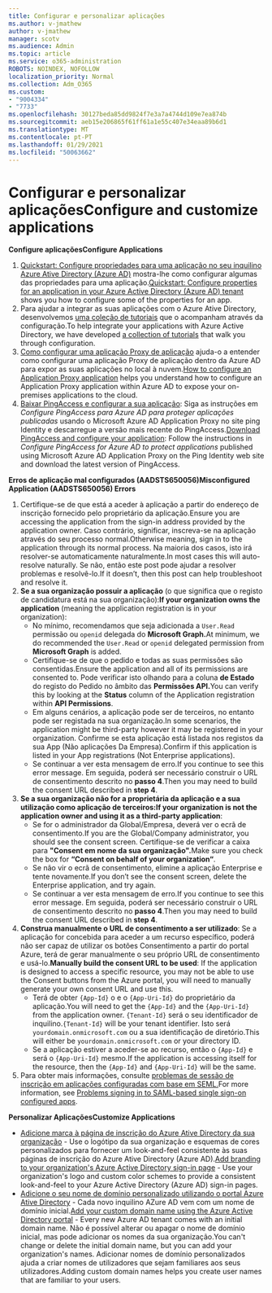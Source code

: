 ```yaml
---
title: Configurar e personalizar aplicações
ms.author: v-jmathew
author: v-jmathew
manager: scotv
ms.audience: Admin
ms.topic: article
ms.service: o365-administration
ROBOTS: NOINDEX, NOFOLLOW
localization_priority: Normal
ms.collection: Adm_O365
ms.custom:
- "9004334"
- "7733"
ms.openlocfilehash: 30127beda85dd9824f7e3a7a4744d109e7ea874b
ms.sourcegitcommit: aeb15e206865f61ff61a1e55c407e34eaa89b6d1
ms.translationtype: MT
ms.contentlocale: pt-PT
ms.lasthandoff: 01/29/2021
ms.locfileid: "50063662"
---
```

# <a name="configure-and-customize-applications"></a><span data-ttu-id="4c98c-102">Configurar e personalizar aplicações</span><span class="sxs-lookup"><span data-stu-id="4c98c-102">Configure and customize applications</span></span>

<span data-ttu-id="4c98c-103">**Configure aplicações**</span><span class="sxs-lookup"><span data-stu-id="4c98c-103">**Configure Applications**</span></span>

1. <span data-ttu-id="4c98c-104">[Quickstart: Configure propriedades para uma aplicação no seu inquilino Azure Ative Directory (Azure AD)](https://docs.microsoft.com/azure/active-directory/manage-apps/add-application-portal-configure) mostra-lhe como configurar algumas das propriedades para uma aplicação.</span><span class="sxs-lookup"><span data-stu-id="4c98c-104">[Quickstart: Configure properties for an application in your Azure Active Directory (Azure AD) tenant](https://docs.microsoft.com/azure/active-directory/manage-apps/add-application-portal-configure) shows you how to configure some of the properties for an app.</span></span>
2. <span data-ttu-id="4c98c-105">Para ajudar a integrar as suas aplicações com o Azure Ative Directory, desenvolvemos [uma coleção de tutoriais](https://docs.microsoft.com/azure/active-directory/saas-apps/tutorial-list) que o acompanham através da configuração.</span><span class="sxs-lookup"><span data-stu-id="4c98c-105">To help integrate your applications with Azure Active Directory, we have developed [a collection of tutorials](https://docs.microsoft.com/azure/active-directory/saas-apps/tutorial-list) that walk you through configuration.</span></span>
3. <span data-ttu-id="4c98c-106">[Como configurar uma aplicação Proxy de aplicação](https://docs.microsoft.com/azure/active-directory/manage-apps/application-proxy-config-how-to) ajuda-o a entender como configurar uma aplicação Proxy de aplicação dentro da Azure AD para expor as suas aplicações no local à nuvem.</span><span class="sxs-lookup"><span data-stu-id="4c98c-106">[How to configure an Application Proxy application](https://docs.microsoft.com/azure/active-directory/manage-apps/application-proxy-config-how-to) helps you understand how to configure an Application Proxy application within Azure AD to expose your on-premises applications to the cloud.</span></span>
4. <span data-ttu-id="4c98c-107">[Baixar PingAccess e configurar a sua aplicação](https://docs.microsoft.com/azure/active-directory/manage-apps/application-proxy-ping-access-publishing-guide#download-pingaccess-and-configure-your-application): Siga as instruções em *Configure PingAccess para Azure AD para proteger aplicações publicadas* usando o Microsoft Azure AD Application Proxy no site ping Identity e descarregue a versão mais recente do PingAccess.</span><span class="sxs-lookup"><span data-stu-id="4c98c-107">[Download PingAccess and configure your application](https://docs.microsoft.com/azure/active-directory/manage-apps/application-proxy-ping-access-publishing-guide#download-pingaccess-and-configure-your-application): Follow the instructions in *Configure PingAccess for Azure AD to protect applications* published using Microsoft Azure AD Application Proxy on the Ping Identity web site and download the latest version of PingAccess.</span></span>

<span data-ttu-id="4c98c-108">**Erros de aplicação mal configurados (AADSTS650056)**</span><span class="sxs-lookup"><span data-stu-id="4c98c-108">**Misconfigured Application (AADSTS650056) Errors**</span></span>

1. <span data-ttu-id="4c98c-109">Certifique-se de que está a aceder à aplicação a partir do endereço de inscrição fornecido pelo proprietário da aplicação.</span><span class="sxs-lookup"><span data-stu-id="4c98c-109">Ensure you are accessing the application from the sign-in address provided by the application owner.</span></span> <span data-ttu-id="4c98c-110">Caso contrário, significar, inscreva-se na aplicação através do seu processo normal.</span><span class="sxs-lookup"><span data-stu-id="4c98c-110">Otherwise meaning, sign in to the application through its normal process.</span></span> <span data-ttu-id="4c98c-111">Na maioria dos casos, isto irá resolver-se automaticamente naturalmente.</span><span class="sxs-lookup"><span data-stu-id="4c98c-111">In most cases this will auto-resolve naturally.</span></span> <span data-ttu-id="4c98c-112">Se não, então este post pode ajudar a resolver problemas e resolvê-lo.</span><span class="sxs-lookup"><span data-stu-id="4c98c-112">If it doesn’t, then this post can help troubleshoot and resolve it.</span></span>
2. <span data-ttu-id="4c98c-113">**Se a sua organização possuir a aplicação** (o que significa que o registo de candidatura está na sua organização):</span><span class="sxs-lookup"><span data-stu-id="4c98c-113">**If your organization owns the application** (meaning the application registration is in your organization):</span></span>
    - <span data-ttu-id="4c98c-114">No mínimo, recomendamos que seja adicionada a `User.Read` permissão ou `openid` delegada do **Microsoft Graph.**</span><span class="sxs-lookup"><span data-stu-id="4c98c-114">At minimum, we do recommended the `User.Read` or `openid` delegated permission from **Microsoft Graph** is added.</span></span>
    - <span data-ttu-id="4c98c-115">Certifique-se de que o pedido e todas as suas permissões são consentidas.</span><span class="sxs-lookup"><span data-stu-id="4c98c-115">Ensure the application and all of its permissions are consented to.</span></span> <span data-ttu-id="4c98c-116">Pode verificar isto olhando para a coluna **de Estado** do registo do Pedido no âmbito das **Permissões API.**</span><span class="sxs-lookup"><span data-stu-id="4c98c-116">You can verify this by looking at the **Status** column of the Application registration within **API Permissions**.</span></span>
    - <span data-ttu-id="4c98c-117">Em alguns cenários, a aplicação pode ser de terceiros, no entanto pode ser registada na sua organização.</span><span class="sxs-lookup"><span data-stu-id="4c98c-117">In some scenarios, the application might be third-party however it may be registered in your organization.</span></span> <span data-ttu-id="4c98c-118">Confirme se esta aplicação está listada nos registos da sua App (Não aplicações Da Empresa).</span><span class="sxs-lookup"><span data-stu-id="4c98c-118">Confirm if this application is listed in your App registrations (Not Enterprise applications).</span></span>
    - <span data-ttu-id="4c98c-119">Se continuar a ver esta mensagem de erro.</span><span class="sxs-lookup"><span data-stu-id="4c98c-119">If you continue to see this error message.</span></span> <span data-ttu-id="4c98c-120">Em seguida, poderá ser necessário construir o URL de consentimento descrito no **passo 4**.</span><span class="sxs-lookup"><span data-stu-id="4c98c-120">Then you may need to build the consent URL described in **step 4**.</span></span>
3. <span data-ttu-id="4c98c-121">**Se a sua organização não for a proprietária da aplicação e a sua utilização como aplicação de terceiros:**</span><span class="sxs-lookup"><span data-stu-id="4c98c-121">**If your organization is not the application owner and using it as a third-party application**:</span></span>
    - <span data-ttu-id="4c98c-122">Se for o administrador da Global/Empresa, deverá ver o ecrã de consentimento.</span><span class="sxs-lookup"><span data-stu-id="4c98c-122">If you are the Global/Company administrator, you should see the consent screen.</span></span> <span data-ttu-id="4c98c-123">Certifique-se de verificar a caixa para **"Consent em nome da sua organização".**</span><span class="sxs-lookup"><span data-stu-id="4c98c-123">Make sure you check the box for **“Consent on behalf of your organization“**.</span></span>
    - <span data-ttu-id="4c98c-124">Se não vir o ecrã de consentimento, elimine a aplicação Enterprise e tente novamente.</span><span class="sxs-lookup"><span data-stu-id="4c98c-124">If you don’t see the consent screen, delete the Enterprise application, and try again.</span></span>
    - <span data-ttu-id="4c98c-125">Se continuar a ver esta mensagem de erro.</span><span class="sxs-lookup"><span data-stu-id="4c98c-125">If you continue to see this error message.</span></span> <span data-ttu-id="4c98c-126">Em seguida, poderá ser necessário construir o URL de consentimento descrito no **passo 4**.</span><span class="sxs-lookup"><span data-stu-id="4c98c-126">Then you may need to build the consent URL described in **step 4**.</span></span>
4. <span data-ttu-id="4c98c-127">**Construa manualmente o URL de consentimento a ser utilizado**: Se a aplicação for concebida para aceder a um recurso específico, poderá não ser capaz de utilizar os botões Consentimento a partir do portal Azure, terá de gerar manualmente o seu próprio URL de consentimento e usá-lo.</span><span class="sxs-lookup"><span data-stu-id="4c98c-127">**Manually build the consent URL to be used**: If the application is designed to access a specific resource, you may not be able to use the Consent buttons from the Azure portal, you will need to manually generate your own consent URL and use this.</span></span>
    - <span data-ttu-id="4c98c-128">Terá de obter `{App-Id}` o e o `{App-Uri-Id}` do proprietário da aplicação.</span><span class="sxs-lookup"><span data-stu-id="4c98c-128">You will need to get the `{App-Id}` and the `{App-Uri-Id}` from the application owner.</span></span> <span data-ttu-id="4c98c-129">`{Tenant-Id}` será o seu identificador de inquilino.</span><span class="sxs-lookup"><span data-stu-id="4c98c-129">`{Tenant-Id}` will be your tenant identifier.</span></span> <span data-ttu-id="4c98c-130">Isto será `yourdomain.onmicrosoft.com` ou a sua identificação de diretório.</span><span class="sxs-lookup"><span data-stu-id="4c98c-130">This will either be `yourdomain.onmicrosoft.com` or your directory ID.</span></span>
    - <span data-ttu-id="4c98c-131">Se a aplicação estiver a aceder-se ao recurso, então o `{App-Id}` e será o `{App-Uri-Id}` mesmo.</span><span class="sxs-lookup"><span data-stu-id="4c98c-131">If the application is accessing itself for the resource, then the `{App-Id}` and `{App-Uri-Id}` will be the same.</span></span>
5. <span data-ttu-id="4c98c-132">Para obter mais informações, consulte [problemas de sessão de inscrição em aplicações configuradas com base em SEML.](https://docs.microsoft.com/azure/active-directory/manage-apps/application-sign-in-problem-federated-sso-gallery#misconfigured-application)</span><span class="sxs-lookup"><span data-stu-id="4c98c-132">For more information, see [Problems signing in to SAML-based single sign-on configured apps](https://docs.microsoft.com/azure/active-directory/manage-apps/application-sign-in-problem-federated-sso-gallery#misconfigured-application).</span></span>

<span data-ttu-id="4c98c-133">**Personalizar Aplicações**</span><span class="sxs-lookup"><span data-stu-id="4c98c-133">**Customize Applications**</span></span>

- <span data-ttu-id="4c98c-134">[Adicione marca à página de inscrição do Azure Ative Directory da sua organização](https://docs.microsoft.com/azure/active-directory/fundamentals/customize-branding) - Use o logótipo da sua organização e esquemas de cores personalizados para fornecer um look-and-feel consistente às suas páginas de inscrição do Azure Ative Directory (Azure AD).</span><span class="sxs-lookup"><span data-stu-id="4c98c-134">[Add branding to your organization's Azure Active Directory sign-in page](https://docs.microsoft.com/azure/active-directory/fundamentals/customize-branding) - Use your organization's logo and custom color schemes to provide a consistent look-and-feel to your Azure Active Directory (Azure AD) sign-in pages.</span></span>
- <span data-ttu-id="4c98c-135">[Adicione o seu nome de domínio personalizado utilizando o portal Azure Ative Directory](https://docs.microsoft.com/azure/active-directory/fundamentals/add-custom-domain) - Cada novo inquilino AZure AD vem com um nome de domínio inicial.</span><span class="sxs-lookup"><span data-stu-id="4c98c-135">[Add your custom domain name using the Azure Active Directory portal](https://docs.microsoft.com/azure/active-directory/fundamentals/add-custom-domain) - Every new Azure AD tenant comes with an initial domain name.</span></span> <span data-ttu-id="4c98c-136">Não é possível alterar ou apagar o nome de domínio inicial, mas pode adicionar os nomes da sua organização.</span><span class="sxs-lookup"><span data-stu-id="4c98c-136">You can't change or delete the initial domain name, but you can add your organization's names.</span></span> <span data-ttu-id="4c98c-137">Adicionar nomes de domínio personalizados ajuda a criar nomes de utilizadores que sejam familiares aos seus utilizadores.</span><span class="sxs-lookup"><span data-stu-id="4c98c-137">Adding custom domain names helps you create user names that are familiar to your users.</span></span>

